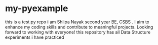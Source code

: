 # my-pyexample
this is a test py repo
i am Shilpa Nayak second year BE, CSBS . I aim to enhance my coding skills and contribute to meaningful projects. Looking forward to working with everyone!
this repository has all Data Structure experiments i have practiced
